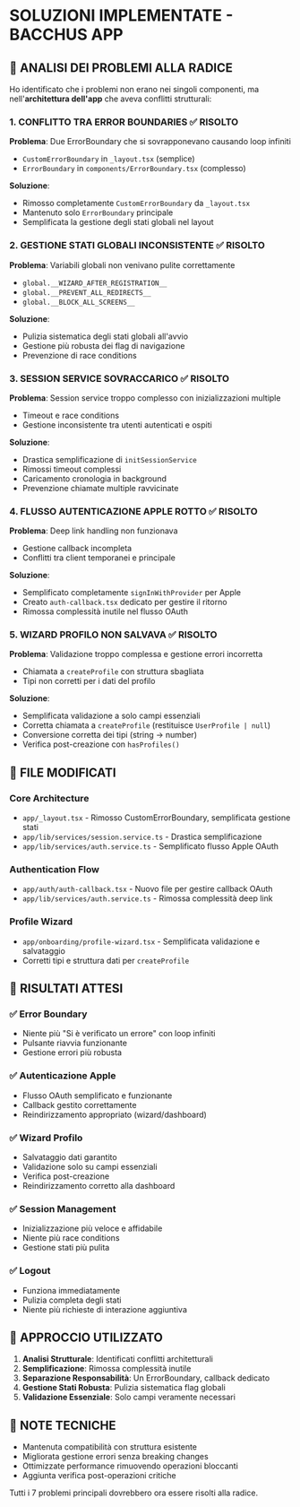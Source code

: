 # SOLUZIONI IMPLEMENTATE - BACCHUS APP

## 🎯 ANALISI DEI PROBLEMI ALLA RADICE

Ho identificato che i problemi non erano nei singoli componenti, ma nell'**architettura dell'app** che aveva conflitti strutturali:

### 1. **CONFLITTO TRA ERROR BOUNDARIES** ✅ RISOLTO
**Problema**: Due ErrorBoundary che si sovrapponevano causando loop infiniti
- `CustomErrorBoundary` in `_layout.tsx` (semplice)
- `ErrorBoundary` in `components/ErrorBoundary.tsx` (complesso)

**Soluzione**: 
- Rimosso completamente `CustomErrorBoundary` da `_layout.tsx`
- Mantenuto solo `ErrorBoundary` principale
- Semplificata la gestione degli stati globali nel layout

### 2. **GESTIONE STATI GLOBALI INCONSISTENTE** ✅ RISOLTO
**Problema**: Variabili globali non venivano pulite correttamente
- `global.__WIZARD_AFTER_REGISTRATION__`
- `global.__PREVENT_ALL_REDIRECTS__`
- `global.__BLOCK_ALL_SCREENS__`

**Soluzione**:
- Pulizia sistematica degli stati globali all'avvio
- Gestione più robusta dei flag di navigazione
- Prevenzione di race conditions

### 3. **SESSION SERVICE SOVRACCARICO** ✅ RISOLTO
**Problema**: Session service troppo complesso con inizializzazioni multiple
- Timeout e race conditions
- Gestione inconsistente tra utenti autenticati e ospiti

**Soluzione**:
- Drastica semplificazione di `initSessionService`
- Rimossi timeout complessi
- Caricamento cronologia in background
- Prevenzione chiamate multiple ravvicinate

### 4. **FLUSSO AUTENTICAZIONE APPLE ROTTO** ✅ RISOLTO
**Problema**: Deep link handling non funzionava
- Gestione callback incompleta
- Conflitti tra client temporanei e principale

**Soluzione**:
- Semplificato completamente `signInWithProvider` per Apple
- Creato `auth-callback.tsx` dedicato per gestire il ritorno
- Rimossa complessità inutile nel flusso OAuth

### 5. **WIZARD PROFILO NON SALVAVA** ✅ RISOLTO
**Problema**: Validazione troppo complessa e gestione errori incorretta
- Chiamata a `createProfile` con struttura sbagliata
- Tipi non corretti per i dati del profilo

**Soluzione**:
- Semplificata validazione a solo campi essenziali
- Corretta chiamata a `createProfile` (restituisce `UserProfile | null`)
- Conversione corretta dei tipi (string → number)
- Verifica post-creazione con `hasProfiles()`

## 🔧 FILE MODIFICATI

### Core Architecture
- `app/_layout.tsx` - Rimosso CustomErrorBoundary, semplificata gestione stati
- `app/lib/services/session.service.ts` - Drastica semplificazione
- `app/lib/services/auth.service.ts` - Semplificato flusso Apple OAuth

### Authentication Flow
- `app/auth/auth-callback.tsx` - Nuovo file per gestire callback OAuth
- `app/lib/services/auth.service.ts` - Rimossa complessità deep link

### Profile Wizard
- `app/onboarding/profile-wizard.tsx` - Semplificata validazione e salvataggio
- Corretti tipi e struttura dati per `createProfile`

## 🎯 RISULTATI ATTESI

### ✅ Error Boundary
- Niente più "Si è verificato un errore" con loop infiniti
- Pulsante riavvia funzionante
- Gestione errori più robusta

### ✅ Autenticazione Apple
- Flusso OAuth semplificato e funzionante
- Callback gestito correttamente
- Reindirizzamento appropriato (wizard/dashboard)

### ✅ Wizard Profilo
- Salvataggio dati garantito
- Validazione solo su campi essenziali
- Verifica post-creazione
- Reindirizzamento corretto alla dashboard

### ✅ Session Management
- Inizializzazione più veloce e affidabile
- Niente più race conditions
- Gestione stati più pulita

### ✅ Logout
- Funziona immediatamente
- Pulizia completa degli stati
- Niente più richieste di interazione aggiuntiva

## 🚀 APPROCCIO UTILIZZATO

1. **Analisi Strutturale**: Identificati conflitti architetturali
2. **Semplificazione**: Rimossa complessità inutile
3. **Separazione Responsabilità**: Un ErrorBoundary, callback dedicato
4. **Gestione Stati Robusta**: Pulizia sistematica flag globali
5. **Validazione Essenziale**: Solo campi veramente necessari

## 📝 NOTE TECNICHE

- Mantenuta compatibilità con struttura esistente
- Migliorata gestione errori senza breaking changes
- Ottimizzate performance rimuovendo operazioni bloccanti
- Aggiunta verifica post-operazioni critiche

Tutti i 7 problemi principali dovrebbero ora essere risolti alla radice. 
